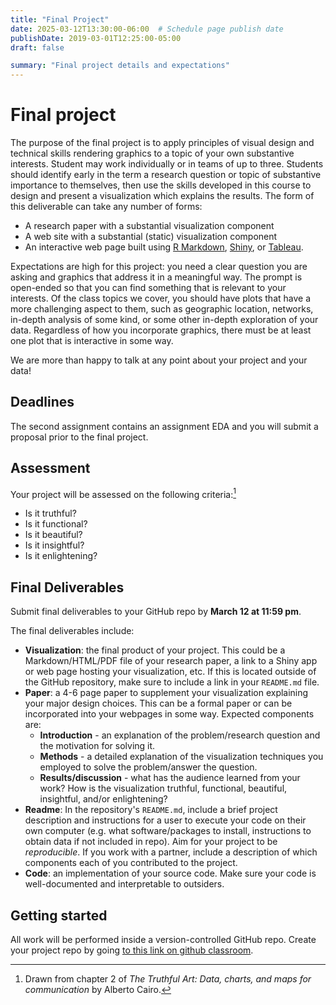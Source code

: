 ```yaml
---
title: "Final Project"
date: 2025-03-12T13:30:00-06:00  # Schedule page publish date
publishDate: 2019-03-01T12:25:00-05:00
draft: false

summary: "Final project details and expectations"
---
```


# Final project

The purpose of the final project is to apply principles of visual design and technical skills rendering graphics to a topic of your own substantive interests. Student may work individually or in teams of up to three. Students should identify early in the term a research question or topic of substantive importance to themselves, then use the skills developed in this course to design and present a visualization which explains the results. The form of this deliverable can take any number of forms:

-   A research paper with a substantial visualization component
-   A web site with a substantial (static) visualization component
-   An interactive web page built using [R Markdown](http://rmarkdown.rstudio.com/), [Shiny](https://shiny.rstudio.com/), or [Tableau](https://public.tableau.com/).
    <!-- [D3](https://d3js.org/) -->

Expectations are high for this project: you need a clear question you are asking and graphics that address it in a meaningful way. The prompt is open-ended so that you can find something that is relevant to your interests. Of the class topics we cover, you should have plots that have a more challenging aspect to them, such as geographic location, networks, in-depth analysis of some kind, or some other in-depth exploration of your data. Regardless of how you incorporate graphics, there must be at least one plot that is interactive in some way.

We are more than happy to talk at any point about your project and your data!

## Deadlines

The second assignment contains an assignment EDA and you will submit a proposal prior to the final project. <!--Students will present their projects to the class on **Wednesday, March 31**. Projects must be fully complete and submitted for grading by **Sunday, June 4 at 11:59 pm**. -->

## Assessment

Your project will be assessed on the following criteria:[^1]

-   Is it truthful?
-   Is it functional?
-   Is it beautiful?
-   Is it insightful?
-   Is it enlightening?

## Final Deliverables

Submit final deliverables to your GitHub repo by **March 12 at 11:59 pm**.

The final deliverables include:

-   **Visualization**: the final product of your project. This could be a Markdown/HTML/PDF file of your research paper, a link to a Shiny app or web page hosting your visualization, etc. If this is located outside of the GitHub repository, make sure to include a link in your `README.md` file.
-   **Paper**: a 4-6 page paper to supplement your visualization explaining your major design choices. This can be a formal paper or can be incorporated into your webpages in some way. Expected components are:
    -   **Introduction** - an explanation of the problem/research question and the motivation for solving it.
    -   **Methods** - a detailed explanation of the visualization techniques you employed to solve the problem/answer the question.
    -   **Results/discussion** - what has the audience learned from your work? How is the visualization truthful, functional, beautiful, insightful, and/or enlightening?
-   **Readme**: In the repository's `README.md`, include a brief project description and instructions for a user to execute your code on their own computer (e.g. what software/packages to install, instructions to obtain data if not included in repo). Aim for your project to be *reproducible*. If you work with a partner, include a description of which components each of you contributed to the project.
-   **Code**: an implementation of your source code. Make sure your code is well-documented and interpretable to outsiders.

## Getting started

All work will be performed inside a version-controlled GitHub repo. Create your project repo by going [to this link on github classroom](https://classroom.github.com/a/GVYlvom8).

[^1]: Drawn from chapter 2 of *The Truthful Art: Data, charts, and maps for communication* by Alberto Cairo.
